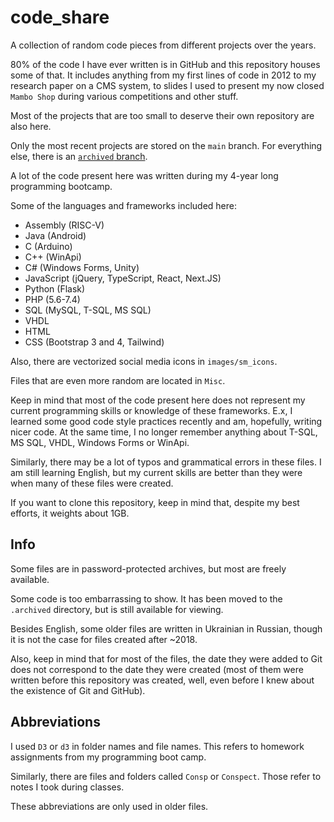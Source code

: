 # code_share

A collection of random code pieces from different projects over the
years.

80% of the code I have ever written is in GitHub and this repository
houses some of that. It includes anything from my first lines of code
in 2012 to my research paper on a CMS system, to slides I used to
present my now closed `Mambo Shop` during various competitions and
other stuff.

Most of the projects that are too small to deserve their own repository
are also here.

Only the most recent projects are stored on the `main` branch. For
everything else, there is an [`archived` branch](
https://github.com/maxxxxxdlp/code_share/tree/archived/).

A lot of the code present here was written during my 4-year long
programming bootcamp.

Some of the languages and frameworks included here:

 - Assembly (RISC-V)
 - Java (Android)
 - C (Arduino)
 - C++ (WinApi)
 - C# (Windows Forms, Unity)
 - JavaScript (jQuery, TypeScript, React, Next.JS)
 - Python (Flask)
 - PHP (5.6-7.4)
 - SQL (MySQL, T-SQL, MS SQL)
 - VHDL
 - HTML
 - CSS (Bootstrap 3 and 4, Tailwind)

Also, there are vectorized social media icons in `images/sm_icons`.

Files that are even more random are located in `Misc`.

Keep in mind that most of the code present here does not represent
my current programming skills or knowledge of these frameworks. E.x,
I learned some good code style practices recently and am, hopefully,
writing nicer code. At the same time, I no longer remember anything
about T-SQL, MS SQL, VHDL, Windows Forms or WinApi.

Similarly, there may be a lot of typos and grammatical errors in these
files. I am still learning English, but my current skills are better
than they were when many of these files were created.

If you want to clone this repository, keep in mind that, despite my
best efforts, it weights about 1GB.

## Info

Some files are in password-protected archives, but most are freely
available.

Some code is too embarrassing to show. It has been moved to the
`.archived` directory, but is still available for viewing.

Besides English, some older files are written in Ukrainian in
Russian, though it is not the case for files created after ~2018.

Also, keep in mind that for most of the files, the date they were added
to Git does not correspond to the date they were created (most of them
were written before this repository was created, well, even before I
knew about the existence of Git and GitHub).

## Abbreviations

I used `D3` or `d3` in folder names and file names. This refers to
homework assignments from my programming boot camp.

Similarly, there are files and folders called `Consp` or `Conspect`.
Those refer to notes I took during classes.

These abbreviations are only used in older files.
